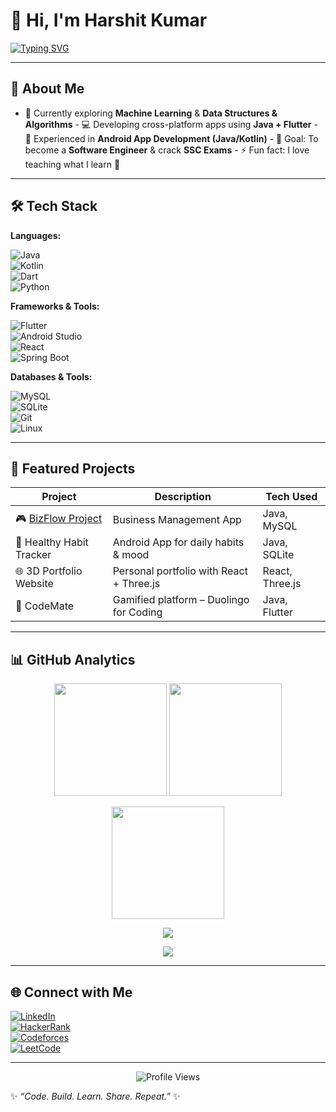 # 👋 Hi, I'm Harshit Kumar  

[![Typing SVG](https://readme-typing-svg.herokuapp.com?font=Fira+Code&weight=600&size=24&pause=1000&color=00F7FF&center=true&vCenter=true&width=600&lines=B.Tech+CSE+%7C+3rd+Year;Java+%26+Flutter+Developer;Android+Enthusiast;Machine+Learning+Learner;Problem+Solver+%7C+Open+Source+Lover)](https://git.io/typing-svg)

---

## 🚀 About Me  
- 🌱 Currently exploring **Machine Learning** & **Data Structures & Algorithms** - 💻 Developing cross-platform apps using **Java + Flutter** - 📱 Experienced in **Android App Development (Java/Kotlin)** - 🎯 Goal: To become a **Software Engineer** & crack **SSC Exams** - ⚡ Fun fact: I love teaching what I learn 🤝  

---

## 🛠️ Tech Stack  

**Languages:** 

![Java](https://img.shields.io/badge/Java-ED8B00?style=for-the-badge&logo=openjdk&logoColor=white)  
![Kotlin](https://img.shields.io/badge/Kotlin-7F52FF?style=for-the-badge&logo=kotlin&logoColor=white)  
![Dart](https://img.shields.io/badge/Dart-0175C2?style=for-the-badge&logo=dart&logoColor=white)  
![Python](https://img.shields.io/badge/Python-3776AB?style=for-the-badge&logo=python&logoColor=white)  

**Frameworks & Tools:** 

![Flutter](https://img.shields.io/badge/Flutter-02569B?style=for-the-badge&logo=flutter&logoColor=white)  
![Android Studio](https://img.shields.io/badge/Android%20Studio-3DDC84?style=for-the-badge&logo=androidstudio&logoColor=white)  
![React](https://img.shields.io/badge/React-20232A?style=for-the-badge&logo=react&logoColor=61DAFB)  
![Spring Boot](https://img.shields.io/badge/SpringBoot-6DB33F?style=for-the-badge&logo=springboot&logoColor=white)  

**Databases & Tools:**

![MySQL](https://img.shields.io/badge/MySQL-005C84?style=for-the-badge&logo=mysql&logoColor=white)  
![SQLite](https://img.shields.io/badge/SQLite-003B57?style=for-the-badge&logo=sqlite&logoColor=white)  
![Git](https://img.shields.io/badge/Git-F05032?style=for-the-badge&logo=git&logoColor=white)  
![Linux](https://img.shields.io/badge/Linux-FCC624?style=for-the-badge&logo=linux&logoColor=black)  

---

## 🌟 Featured Projects  

| Project | Description | Tech Used |
|---------|-------------|-----------|
| 🎮 [BizFlow Project](https://github.com/harshitkumargupta/Bizflow-Project) | Business Management App | Java, MySQL |
| 📱 Healthy Habit Tracker | Android App for daily habits & mood | Java, SQLite |
| 🌐 3D Portfolio Website | Personal portfolio with React + Three.js | React, Three.js |
| 🤖 CodeMate | Gamified platform – Duolingo for Coding | Java, Flutter |

---

## 📊 GitHub Analytics  

<p align="center">
  <img src="https://github-readme-stats.vercel.app/api?username=harshitkumargupta&show_icons=true&theme=tokyonight&hide_border=true" height="180em" />
  <img src="https://github-readme-stats.vercel.app/api/top-langs/?username=harshitkumargupta&layout=compact&theme=tokyonight&hide_border=true" height="180em" />
</p>

<p align="center">
  <img src="https://streak-stats.demolab.com?user=harshitkumargupta&theme=tokyonight&hide_border=true" height="180em" />
</p>

<p align="center">
  <img src="https://github-profile-trophy.vercel.app/?username=harshitkumargupta&theme=onedark&no-frame=true&row=1&column=6" />
</p>

<p align="center">
  <img src="https://github-readme-activity-graph.vercel.app/graph?username=harshitkumargupta&theme=react-dark" />
</p>

---

## 🌐 Connect with Me  

[![LinkedIn](https://img.shields.io/badge/LinkedIn-0077B5?style=for-the-badge&logo=linkedin&logoColor=white)](https://www.linkedin.com/in/harshit-kumar-gupta-067899299/)  
[![HackerRank](https://img.shields.io/badge/HackerRank-2EC866?style=for-the-badge&logo=HackerRank&logoColor=white)](https://www.hackerrank.com/profile/harshitkumargup2)  
[![Codeforces](https://img.shields.io/badge/Codeforces-FF6F00?style=for-the-badge&logo=codeforces&logoColor=white)](https://codeforces.com/profile/harshitkumar20)  
[![LeetCode](https://img.shields.io/badge/LeetCode-FFA116?style=for-the-badge&logo=leetcode&logoColor=white)](https://leetcode.com/u/harshit_gupta04/)  

---

<p align="center">
  <img src="https://komarev.com/ghpvc/?username=harshitkumargupta&label=Profile%20Views&color=0e75b6&style=flat" alt="Profile Views" />
</p>

✨ *“Code. Build. Learn. Share. Repeat.”* ✨
